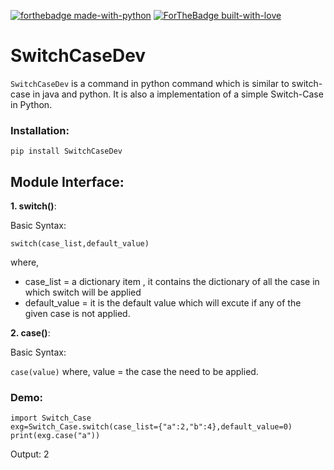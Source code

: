 [![forthebadge made-with-python](http://ForTheBadge.com/images/badges/made-with-python.svg)](http://ayanbag.github.io)
[![ForTheBadge built-with-love](http://ForTheBadge.com/images/badges/built-with-love.svg)](http://ayanbag.github.io)

# SwitchCaseDev


``SwitchCaseDev`` is a command in python command which is similar to switch-case in java and python.
It is also a implementation of a simple Switch-Case in Python.

### Installation:
```
pip install SwitchCaseDev
```

## Module Interface:

**1. switch()**:

Basic Syntax:

```
switch(case_list,default_value)
```

where,
- case_list = a dictionary item , it contains the dictionary of all the case in which switch will be applied
- default_value = it is the default value which will excute if any of the given case is not applied.


**2. case()**:

Basic Syntax:

``
case(value)
``
where, value = the case the need to be applied.


### Demo:

```
import Switch_Case
exg=Switch_Case.switch(case_list={"a":2,"b":4},default_value=0)
print(exg.case("a"))
```

Output:
2
